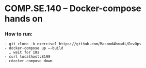 # COMP.SE.140 – Docker-compose hands on

<h3 align="left">How to run:</h3>

```
- git clone -b exercise1 https://github.com/MasoodAhmadi/DevOps
- docker-compose up –-build 
  … wait for 10s
- curl localhost:8199
- cdocker-compose down
```